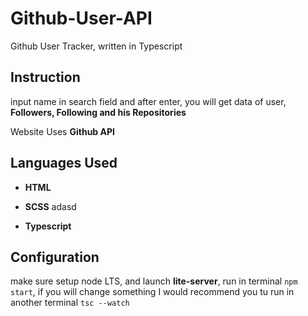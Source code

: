 # Github-User-API
Github User Tracker, written in Typescript

## Instruction

input name in search field and after enter, you will get data of user, **Followers, Following and his Repositories** 

Website Uses **Github API**

## Languages Used

* **HTML**

* **SCSS**
adasd
* **Typescript** 

## Configuration

make sure setup node LTS, and launch **lite-server**, run in terminal `npm start`, if you will change something I would recommend you tu run in another terminal
`tsc --watch`
